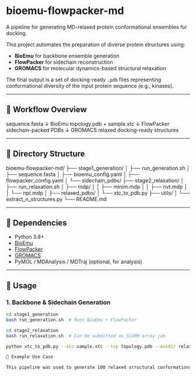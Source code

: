 # bioemu-flowpacker-md

A pipeline for generating MD-relaxed protein conformational ensembles for docking.

This project automates the preparation of diverse protein structures using:
- **BioEmu** for backbone ensemble generation
- **FlowPacker** for sidechain reconstruction
- **GROMACS** for molecular dynamics-based structural relaxation

The final output is a set of docking-ready `.pdb` files representing conformational diversity of the input protein sequence (e.g., kinases).

---

## 📌 Workflow Overview

sequence.fasta
↓ BioEmu
topology.pdb + sample.xtc
↓ FlowPacker
sidechain-packed PDBs
↓ GROMACS
relaxed docking-ready structures

---

## 📁 Directory Structure
bioemu-flowpacker-md/
├── stage1_generation/
│ ├── run_generation.sh
│ ├── sequence.fasta
│ ├── bioemu_config.yaml
│ ├── flowpacker_config.yaml
│ └── sidechain_pdbs/
├── stage2_relaxation/
│ ├── run_relaxation.sh
│ ├── mdp/
│ │ ├── minim.mdp
│ │ ├── nvt.mdp
│ │ └── npt.mdp
│ ├── relaxed_pdbs/
│ └── xtc_to_pdb.py
├── utils/
│ └── extract_n_structures.py
└── README.md


---

## 🔧 Dependencies

- Python 3.8+
- [BioEmu](https://github.com/ProteinDesignLab/BioEmu)
- [FlowPacker](https://github.com/ProteinDesignLab/FlowPacker)
- [GROMACS](https://www.gromacs.org/)
- PyMOL / MDAnalysis / MDTraj (optional, for analysis)

---

## 🚀 Usage

### 1. Backbone & Sidechain Generation
```bash
cd stage1_generation
bash run_generation.sh  # Runs BioEmu + FlowPacker

cd stage2_relaxation
bash run_relaxation.sh  # Can be submitted as SLURM array job

python xtc_to_pdb.py --xtc sample.xtc --top topology.pdb --outdir relaxed_pdbs/

🧬 Example Use Case

This pipeline was used to generate 100 relaxed structural conformations for 25 kinases, later used as receptor ensembles for virtual screening with AutoDock-GPU.

